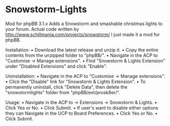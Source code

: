 Snowstorm-Lights
================

Mod for phpBB 3.1.x
Adds a Snowstorm and smashable christmas lights to your forum.
Actual code written by http://www.schillmania.com/projects/snowstorm/ I just made it a mod for phpBB.

Installation:
• Download the latest release and unzip it.
• Copy the entire contents from the unzipped folder to "phpBB/".
• Navigate in the ACP to "Customise -> Manage extensions".
• Find "Snowstorm & Lights Extension" under "Disabled Extensions" and click "Enable".

Uninstallation:
• Navigate in the ACP to "Customise -> Manage extensions".
• Click the "Disable" link for "Snowstorm & Lights Extension".
• To permanently uninstall, click "Delete Data", then delete the "snowstormlights" folder from "phpBB/ext/prosk8er/".

Usage:
• Navigate in the ACP to -> Extensions -> Snowstorm & Lights.
• Click Yes or No.
• Click Submit.
• If user's want to disable either options they can Navigate in the UCP to Board Preferences.
• Click Yes or No.
• Click Submit.